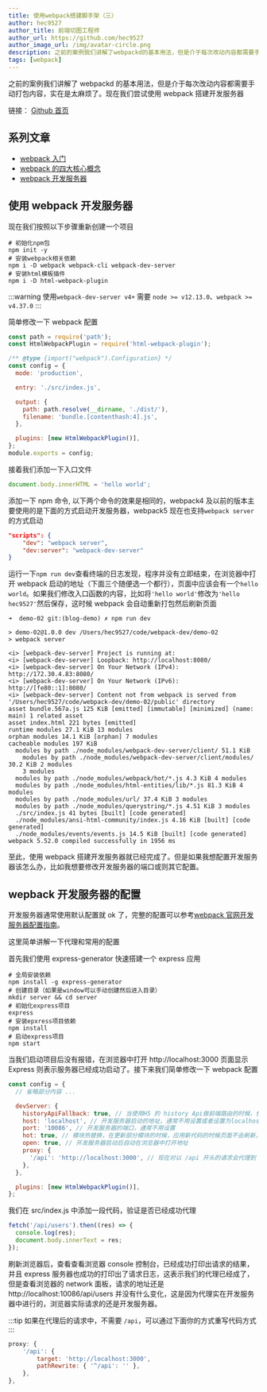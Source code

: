 ```yaml
---
title: 使用webpack搭建脚手架（三）
author: hec9527
author_title: 前端切图工程师
author_url: https://github.com/hec9527
author_image_url: /img/avatar-circle.png
description: 之前的案例我们讲解了webpackd的基本用法，但是介于每次改动内容都需要手动打包内容，实在是太麻烦了。现在我们尝试使用webpack搭建开发服务器
tags: [webpack]
---
```


之前的案例我们讲解了 webpackd 的基本用法，但是介于每次改动内容都需要手动打包内容，实在是太麻烦了。现在我们尝试使用 webpack 搭建开发服务器

链接： [Github 首页](https://github.com/hec9527)

<!-- truncate -->

## 系列文章

- [webpack 入门](/2021/09/08/my-webpack-cli-01)
- [webpack 的四大核心概念](/2021/09/09/my-webpack-cli-02)
- [webpack 开发服务器](/2021/09/10/my-webpack-cli-03)

## 使用 webpack 开发服务器

现在我们按照以下步骤重新创建一个项目

```shell
# 初始化npm包
npm init -y
# 安装webpack相关依赖
npm i -D webpack webpack-cli webpack-dev-server
# 安装html模板插件
npm i -D html-webpack-plugin
```

:::warning
使用`webpack-dev-server v4+` 需要 `node >= v12.13.0`、`webpack >= v4.37.0`
:::

简单修改一下 webpack 配置

```js title="webpack.config.js"
const path = require('path');
const HtmlWebpackPlugin = require('html-webpack-plugin');

/** @type {import("webpack").Configuration} */
const config = {
  mode: 'production',

  entry: './src/index.js',

  output: {
    path: path.resolve(__dirname, './dist/'),
    filename: 'bundle.[contenthash:4].js',
  },

  plugins: [new HtmlWebpackPlugin()],
};
module.exports = config;
```

接着我们添加一下入口文件

```js title="src/index.js"
document.body.innerHTML = 'hello world';
```

添加一下 npm 命令, 以下两个命令的效果是相同的，webpack4 及以前的版本主要使用的是下面的方式启动开发服务器，webpack5 现在也支持`webpack server`的方式启动

```json
"scripts": {
    "dev": "webpack server",
    "dev:server": "webpack-dev-server"
}
```

运行一下`npm run dev`查看终端的日志发现，程序并没有立即结束，在浏览器中打开 webpack 启动的地址（下面三个随便选一个都行），页面中应该会有一个`hello world`。如果我们修改入口函数的内容，比如将`'hello world'`修改为`'hello hec9527'`然后保存，这时候 webpack 会自动重新打包然后刷新页面

```shell {7-10}
➜  demo-02 git:(blog-demo) ✗ npm run dev

> demo-02@1.0.0 dev /Users/hec9527/code/webpack-dev/demo-02
> webpack server

<i> [webpack-dev-server] Project is running at:
<i> [webpack-dev-server] Loopback: http://localhost:8080/
<i> [webpack-dev-server] On Your Network (IPv4): http://172.30.4.83:8080/
<i> [webpack-dev-server] On Your Network (IPv6): http://[fe80::1]:8080/
<i> [webpack-dev-server] Content not from webpack is served from '/Users/hec9527/code/webpack-dev/demo-02/public' directory
asset bundle.567a.js 125 KiB [emitted] [immutable] [minimized] (name: main) 1 related asset
asset index.html 221 bytes [emitted]
runtime modules 27.1 KiB 13 modules
orphan modules 14.1 KiB [orphan] 7 modules
cacheable modules 197 KiB
  modules by path ./node_modules/webpack-dev-server/client/ 51.1 KiB
    modules by path ./node_modules/webpack-dev-server/client/modules/ 30.2 KiB 2 modules
    3 modules
  modules by path ./node_modules/webpack/hot/*.js 4.3 KiB 4 modules
  modules by path ./node_modules/html-entities/lib/*.js 81.3 KiB 4 modules
  modules by path ./node_modules/url/ 37.4 KiB 3 modules
  modules by path ./node_modules/querystring/*.js 4.51 KiB 3 modules
  ./src/index.js 41 bytes [built] [code generated]
  ./node_modules/ansi-html-community/index.js 4.16 KiB [built] [code generated]
  ./node_modules/events/events.js 14.5 KiB [built] [code generated]
webpack 5.52.0 compiled successfully in 1956 ms
```

至此，使用 webpack 搭建开发服务器就已经完成了。但是如果我想配置开发服务器该怎么办，比如我想要修改开发服务器的端口或则其它配置。

## wepback 开发服务器的配置

开发服务器通常使用默认配置就 ok 了，完整的配置可以参考[webpack 官网开发服务器配置指南](https://webpack.js.org/configuration/dev-server/)。

这里简单讲解一下代理和常用的配置

首先我们使用 express-generator 快速搭建一个 express 应用

```shell
# 全局安装依赖
npm install -g express-generator
# 创建目录（如果是window可以手动创建然后进入目录）
mkdir server && cd server
# 初始化express项目
express
# 安装epxress项目依赖
npm install
# 启动express项目
npm start
```

当我们启动项目后没有报错，在浏览器中打开 http://localhost:3000 页面显示 Express 则表示服务器已经成功启动了。接下来我们简单修改一下 webpack 配置

```js title="webpack.config.js"
const config = {
  // 省略部分内容 ...

  devServer: {
    historyApiFallback: true, // 当使用H5 的 history Api做前端路由的时候，任何404页面都会重定向到 inde.html 页面
    host: 'localhost', // 开发服务器启动的地址，通常不用设置或者设置为localhost
    port: '10086', // 开发服务器的端口，通常不用设置
    hot: true, // 模块热替换，在更新部分模块的时候，应用新代码的时候页面不会刷新，页面的状态得以保留
    open: true, // 开发服务器启动后自动在浏览器中打开地址
    proxy: {
      '/api': 'http://localhost:3000', // 现在对以 /api 开头的请求会代理到 'http://localhost:3000'
    },
  },

  plugins: [new HtmlWebpackPlugin()],
};
```

我们在 src/index.js 中添加一段代码，验证是否已经成功代理

```js
fetch('/api/users').then((res) => {
  console.log(res);
  document.body.innerText = res;
});
```

刷新浏览器后，查看查看浏览器 console 控制台，已经成功打印出请求的结果，并且 express 服务器也成功的打印出了请求日志，这表示我们的代理已经成了，但是查看浏览器的 network 面板，请求的地址还是 http://localhost:10086/api/users 并没有什么变化，这是因为代理实在开发服务器中进行的，浏览器实际请求的还是开发服务器。

:::tip
如果在代理后的请求中，不需要 `/api`，可以通过下面你的方式重写代码方式
:::

```js
proxy: {
    '/api': {
        target: 'http://localhost:3000',
        pathRewrite: { '^/api': '' },
    },
},
```
